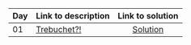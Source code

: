 | Day | Link to description | Link to solution
|:---|:---|:---:|
| 01 | [Trebuchet?!](https://adventofcode.com/2023/day/1) | [Solution](https://github.com/versenyi98/advent-of-code-solutions/tree/main/solutions/2023/Day%2001%20-%20Trebuchet%3F%21)|
